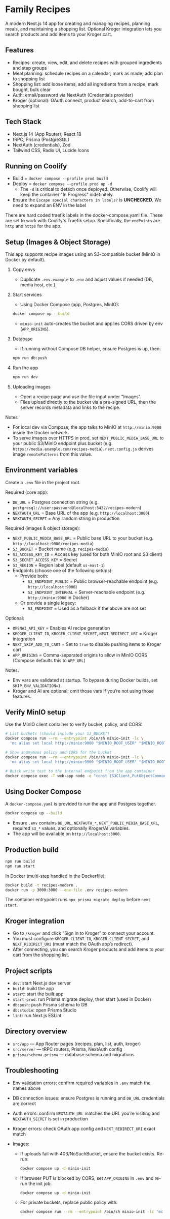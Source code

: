 # Family Recipes

A modern Next.js 14 app for creating and managing recipes, planning meals, and maintaining a shopping list. Optional Kroger integration lets you search products and add items to your Kroger cart.

## Features

- Recipes: create, view, edit, and delete recipes with grouped ingredients and step groups
- Meal planning: schedule recipes on a calendar; mark as made; add plan to shopping list
- Shopping list: add loose items, add all ingredients from a recipe, mark bought, bulk clear
- Auth: email/password via NextAuth (Credentials provider)
- Kroger (optional): OAuth connect, product search, add-to-cart from shopping list

## Tech Stack

- Next.js 14 (App Router), React 18
- tRPC, Prisma (PostgreSQL)
- NextAuth (credentials), Zod
- Tailwind CSS, Radix UI, Lucide Icons

## Running on Coolify

- Build = `docker compose --profile prod build`
- Deploy = `docker compose --profile prod up -d`
  - The `-d` is critical to detach once deployed. Otherwise, Coolify will keep the container "In Progress" indefinitely.
- Ensure the `Escape special characters in labels?` is **UNCHECKED**. We need to expand an ENV in the label

There are hard coded traefik labels in the docker-compose.yaml file. These are set to work with Coolify's Traefik setup. Specifically, the `endPoints` are `http` and `https` for the app.

## Setup (Images & Object Storage)

This app supports recipe images using an S3-compatible bucket (MinIO in Docker by default).

1. Copy envs

   - Duplicate `.env.example` to `.env` and adjust values if needed (DB, media host, etc.).

2. Start services

   - Using Docker Compose (app, Postgres, MinIO):

   ```bash
   docker compose up --build
   ```

   - `minio-init` auto-creates the bucket and applies CORS driven by env (`APP_ORIGINS`).

3. Database

   - If running without Compose DB helper, ensure Postgres is up, then:

   ```bash
   npm run db:push
   ```

4. Run the app

   ```bash
   npm run dev
   ```

5. Uploading images

   - Open a recipe page and use the file input under "Images".
   - Files upload directly to the bucket via a pre-signed URL, then the server records metadata and links to the recipe.

Notes

- For local dev via Compose, the app talks to MinIO at `http://minio:9000` inside the Docker network.
- To serve images over HTTPS in prod, set `NEXT_PUBLIC_MEDIA_BASE_URL` to your public S3/MinIO endpoint plus bucket (e.g. `https://media.example.com/recipes-media`). `next.config.js` derives image `remotePatterns` from this value.

## Environment variables

Create a `.env` file in the project root.

Required (core app):

- `DB_URL` = Postgres connection string (e.g. `postgresql://user:password@localhost:5432/recipes-modern`)
- `NEXTAUTH_URL` = Base URL of the app (e.g. `http://localhost:3000`)
- `NEXTAUTH_SECRET` = Any random string in production

Required (images & object storage):

- `NEXT_PUBLIC_MEDIA_BASE_URL` = Public base URL to your bucket (e.g. `http://localhost:9000/recipes-media`)
- `S3_BUCKET` = Bucket name (e.g. `recipes-media`)
- `S3_ACCESS_KEY_ID` = Access key (used for both MinIO root and S3 client)
- `S3_SECRET_ACCESS_KEY` = Secret
- `S3_REGION` = Region label (default `us-east-1`)
- Endpoints (choose one of the following setups):
  - Provide both:
    - `S3_ENDPOINT_PUBLIC` = Public browser-reachable endpoint (e.g. `http://localhost:9000`)
    - `S3_ENDPOINT_INTERNAL` = Server-reachable endpoint (e.g. `http://minio:9000` in Docker)
  - Or provide a single legacy:
    - `S3_ENDPOINT` = Used as a fallback if the above are not set

Optional:

- `OPENAI_API_KEY` = Enables AI recipe generation
- `KROGER_CLIENT_ID`, `KROGER_CLIENT_SECRET`, `NEXT_REDIRECT_URI` = Kroger integration
- `NEXT_SKIP_ADD_TO_CART` = Set to `true` to disable pushing items to Kroger cart
- `APP_ORIGINS` = Comma-separated origins to allow in MinIO CORS (Compose defaults this to `APP_URL`)

Notes:

- Env vars are validated at startup. To bypass during Docker builds, set `SKIP_ENV_VALIDATION=1`.
- Kroger and AI are optional; omit those vars if you’re not using those features.

## Verify MinIO setup

Use the MinIO client container to verify bucket, policy, and CORS:

```bash
# List buckets (should include your S3_BUCKET)
docker compose run --rm --entrypoint /bin/sh minio-init -lc \
  'mc alias set local http://minio:9000 "$MINIO_ROOT_USER" "$MINIO_ROOT_PASSWORD"; mc ls local'

# Show anonymous policy and CORS for the bucket
docker compose run --rm --entrypoint /bin/sh minio-init -lc \
  'mc alias set local http://minio:9000 "$MINIO_ROOT_USER" "$MINIO_ROOT_PASSWORD"; mc anonymous get local/"$S3_BUCKET"; mc cors get local/"$S3_BUCKET"'

# Quick write test to the internal endpoint from the app container
docker compose exec -T web-app node -e "const {S3Client,PutObjectCommand}=require('@aws-sdk/client-s3');(async()=>{const endpoint=(process.env.S3_ENDPOINT_INTERNAL||process.env.S3_ENDPOINT||'').replace(/\/$/,'');const s3=new S3Client({region:process.env.S3_REGION,endpoint,forcePathStyle:true,credentials:{accessKeyId:process.env.S3_ACCESS_KEY_ID,secretAccessKey:process.env.S3_SECRET_ACCESS_KEY}});await s3.send(new PutObjectCommand({Bucket:process.env.S3_BUCKET,Key:'healthcheck/test.txt',ContentType:'text/plain',Body:'ok'}));console.log('PUT_OK')})()"
```

## Using Docker Compose

A `docker-compose.yaml` is provided to run the app and Postgres together.

```bash
docker compose up --build
```

- Ensure `.env` contains `DB_URL`, `NEXTAUTH_*`, `NEXT_PUBLIC_MEDIA_BASE_URL`, required `S3_*` values, and optionally Kroger/AI variables.
- The app will be available on `http://localhost:3000`.

## Production build

```bash
npm run build
npm run start
```

In Docker (multi-step handled in the Dockerfile):

```bash
docker build -t recipes-modern .
docker run -p 3000:3000 --env-file .env recipes-modern
```

The container entrypoint runs `npx prisma migrate deploy` before `next start`.

## Kroger integration

- Go to `/kroger` and click “Sign in to Kroger” to connect your account.
- You must configure `KROGER_CLIENT_ID`, `KROGER_CLIENT_SECRET`, and `NEXT_REDIRECT_URI` (must match the OAuth app’s redirect).
- After connecting, you can search Kroger products and add items to your cart from the shopping list.

## Project scripts

- `dev`: start Next.js dev server
- `build`: build the app
- `start`: start the built app
- `start-prod`: run Prisma migrate deploy, then start (used in Docker)
- `db:push`: push Prisma schema to DB
- `db:studio`: open Prisma Studio
- `lint`: run Next.js ESLint

## Directory overview

- `src/app` — App Router pages (recipes, plan, list, auth, kroger)
- `src/server` — tRPC routers, Prisma, NextAuth config
- `prisma/schema.prisma` — database schema and migrations

## Troubleshooting

- Env validation errors: confirm required variables in `.env` match the names above
- DB connection issues: ensure Postgres is running and `DB_URL` credentials are correct
- Auth errors: confirm `NEXTAUTH_URL` matches the URL you’re visiting and `NEXTAUTH_SECRET` is set in production
- Kroger errors: check OAuth app config and `NEXT_REDIRECT_URI` exact match
- Images:

  - If uploads fail with 403/NoSuchBucket, ensure the bucket exists. Re-run:

    ```bash
    docker compose up -d minio-init
    ```

  - If browser PUT is blocked by CORS, set `APP_ORIGINS` in `.env` and re-run the init job:

    ```bash
    docker compose up -d minio-init
    ```

  - For private buckets, replace public policy with:

    ```bash
    docker compose run --rm --entrypoint /bin/sh minio-init -lc 'mc alias set local http://minio:9000 "$MINIO_ROOT_USER" "$MINIO_ROOT_PASSWORD"; mc anonymous set none local/"$S3_BUCKET"'
    ```
